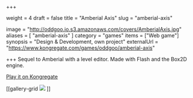 +++

weight = 4
draft = false
title = "Amberial Axis"
slug = "amberial-axis"

image = "http://oddgoo.io.s3.amazonaws.com/covers/AmberialAxis.jpg"
aliases = [
	"amberial-axis"
]
category = "games"
items = ["Web game"]
synopsis = "Design & Development, own project"
externalUrl = "https://www.kongregate.com/games/oddgoo/amberial-axis"


+++
Sequel to Amberial with a level editor. Made with Flash and the Box2D engine.

[Play it on Kongregate](http://www.kongregate.com/games/oddgoo/amberial-axis)

[[gallery-grid
![](http://oddgoo.io.s3.amazonaws.com/covers/AmberialAxis.jpg)
]]